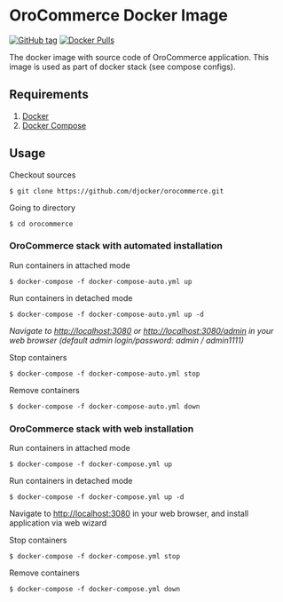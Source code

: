 # OroCommerce Docker Image
[![GitHub tag](https://img.shields.io/github/tag/djocker/orocommerce.svg)](https://hub.docker.com/r/djocker/orocommerce/tags/) [![Docker Pulls](https://img.shields.io/docker/pulls/djocker/orocommerce.svg)](https://hub.docker.com/r/djocker/orocommerce/)  

The docker image with source code of OroCommerce application.
This image is used as part of docker stack (see compose configs).

## Requirements

1. [Docker](https://www.docker.com/)
2. [Docker Compose](http://docs.docker.com/compose)

## Usage

Checkout sources

```
$ git clone https://github.com/djocker/orocommerce.git
```

Going to directory  

```
$ cd orocommerce
```



### OroCommerce stack with automated installation

Run containers in attached mode

```
$ docker-compose -f docker-compose-auto.yml up
```

Run containers in detached mode

```
$ docker-compose -f docker-compose-auto.yml up -d
```

_Navigate to [http://localhost:3080](http://localhost:3080) or [http://localhost:3080/admin](http://localhost/admin:3080) in your web browser (default admin login/password: admin / admin1111)_

Stop containers

```
$ docker-compose -f docker-compose-auto.yml stop
```

Remove containers

```
$ docker-compose -f docker-compose-auto.yml down
```

### OroCommerce stack with web installation

Run containers in attached mode

```
$ docker-compose -f docker-compose.yml up
```

Run containers in detached mode

```
$ docker-compose -f docker-compose.yml up -d
```

Navigate to [http://localhost:3080](http://localhost:3080) in your web browser, and install application via web wizard

Stop containers

```
$ docker-compose -f docker-compose.yml stop
```

Remove containers

```
$ docker-compose -f docker-compose.yml down
```
